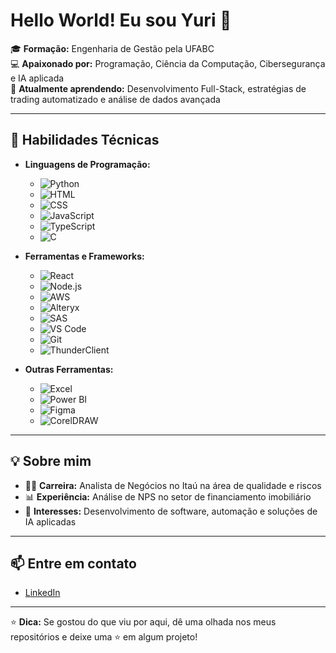 # Hello World! Eu sou Yuri 👋

🎓 **Formação:** Engenharia de Gestão pela UFABC  
💻 **Apaixonado por:** Programação, Ciência da Computação, Cibersegurança e IA aplicada  
🌱 **Atualmente aprendendo:** Desenvolvimento Full-Stack, estratégias de trading automatizado e análise de dados avançada  

---

## 🚀 **Habilidades Técnicas**

- **Linguagens de Programação:**
  - ![Python](https://img.shields.io/badge/-Python-3776AB?style=flat-square&logo=python&logoColor=white)
  - ![HTML](https://img.shields.io/badge/-HTML-E34F26?style=flat-square&logo=html5&logoColor=white)
  - ![CSS](https://img.shields.io/badge/-CSS-1572B6?style=flat-square&logo=css3&logoColor=white)
  - ![JavaScript](https://img.shields.io/badge/-JavaScript-F7DF1E?style=flat-square&logo=javascript&logoColor=black)
  - ![TypeScript](https://img.shields.io/badge/-TypeScript-3178C6?style=flat-square&logo=typescript&logoColor=white)
  - ![C](https://img.shields.io/badge/-C-A8B9CC?style=flat-square&logo=c&logoColor=white)
    
- **Ferramentas e Frameworks:**
  - ![React](https://img.shields.io/badge/-React-61DAFB?style=flat-square&logo=react&logoColor=black)
  - ![Node.js](https://img.shields.io/badge/-Node.js-339933?style=flat-square&logo=node.js&logoColor=white)
  - ![AWS](https://img.shields.io/badge/-AWS-232F3E?style=flat-square&logo=amazon-aws&logoColor=white)
  - ![Alteryx](https://img.shields.io/badge/-Alteryx-3C6D91?style=flat-square&logo=alteryx&logoColor=white)
  - ![SAS](https://img.shields.io/badge/-SAS-2E1B32?style=flat-square&logo=sas&logoColor=white)
  - ![VS Code](https://img.shields.io/badge/-VS%20Code-007ACC?style=flat-square&logo=visual-studio-code&logoColor=white)
  - ![Git](https://img.shields.io/badge/-Git-F05032?style=flat-square&logo=git&logoColor=white)
  - ![ThunderClient](https://img.shields.io/badge/-ThunderClient-FF6F00?style=flat-square&logo=thunderclient&logoColor=white)
 
- **Outras Ferramentas:**
  - ![Excel](https://img.shields.io/badge/-Excel-217346?style=flat-square&logo=microsoft-excel&logoColor=white)
  - ![Power BI](https://img.shields.io/badge/-Power%20BI-F2C811?style=flat-square&logo=microsoft-powerbi&logoColor=white)
  - ![Figma](https://img.shields.io/badge/-Figma-F24E1E?style=flat-square&logo=figma&logoColor=white)
  - ![CorelDRAW](https://img.shields.io/badge/-CorelDRAW-000000?style=flat-square&logo=coreldraw&logoColor=white)

---

## 💡 **Sobre mim**
- 👨‍💻 **Carreira:** Analista de Negócios no Itaú na área de qualidade e riscos  
- 📊 **Experiência:** Análise de NPS no setor de financiamento imobiliário  
- 🤖 **Interesses:** Desenvolvimento de software, automação e soluções de IA aplicadas  

---

## 📫 **Entre em contato**
- [LinkedIn](https://linkedin.com/in/seu-perfil)  

---

⭐ **Dica:** Se gostou do que viu por aqui, dê uma olhada nos meus repositórios e deixe uma ⭐ em algum projeto!  

<!--
**yuribalboa/yuribalboa** is a ✨ _special_ ✨ repository because its `README.md` (this file) appears on your GitHub profile.

Here are some ideas to get you started:

- 🔭 I’m currently working on ...
- 🌱 I’m currently learning ...
- 👯 I’m looking to collaborate on ...
- 🤔 I’m looking for help with ...
- 💬 Ask me about ...
- 📫 How to reach me: ...
- 😄 Pronouns: ...
- ⚡ Fun fact: ...
-->
